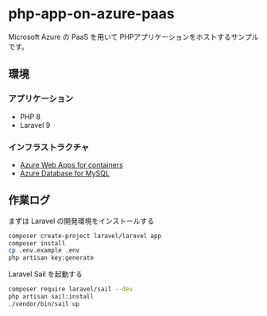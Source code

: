 # php-app-on-azure-paas
Microsoft Azure の PaaS を用いて PHPアプリケーションをホストするサンプルです。

## 環境

### アプリケーション

- PHP 8
- Laravel 9

### インフラストラクチャ

- [Azure Web Apps for containers](https://learn.microsoft.com/en-gb/azure/app-service/overview)
- [Azure Database for MySQL](https://learn.microsoft.com/en-us/azure/mysql/)

## 作業ログ

まずは Laravel の開発環境をインストールする

```bash
composer create-project laravel/laravel app
composer install
cp .env.example .env
php artisan key:generate
```

Laravel Sail を起動する

```bash
composer require laravel/sail --dev
php artisan sail:install
./vendor/bin/sail up
```
